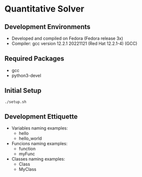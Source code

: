 # Quantitative Solver

## Development Environments
* Developed and compiled on Fedora (Fedora release 3x)
* Compiler: gcc version 12.2.1 20221121 (Red Hat 12.2.1-4) (GCC)

## Required Packages
* gcc
* python3-devel

## Initial Setup
```
./setup.sh
```

## Development Ettiquette
* Variables naming examples:
    * hello
    * hello_world
* Funcions naming examples:
    * function
    * myFunc
* Classes naming examples:
    * Class
    * MyClass

